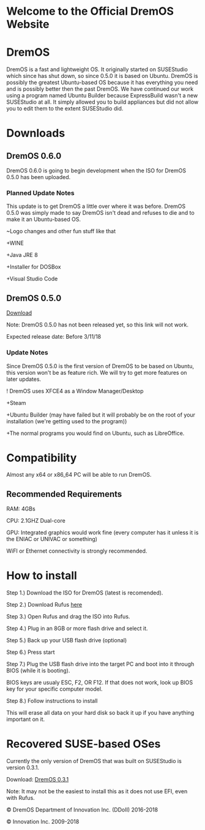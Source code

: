 # Welcome to the Official DremOS Website

# DremOS

DremOS is a fast and lightweight OS. It originally started on SUSEStudio which since has shut down, so since 0.5.0 it is based on Ubuntu. DremOS is possibly the greatest Ubuntu-based OS because it has everything you need and is possibly better then the past DremOS. We have continued our work using a program named Ubuntu Builder because ExpressBuild wasn't a new SUSEStudio at all. It simply allowed you to build appliances but did not allow you to edit them to the extent SUSEStudio did.

# Downloads

## DremOS 0.6.0

DremOS 0.6.0 is going to begin development when the ISO for DremOS 0.5.0 has been uploaded.

### Planned Update Notes

This update is to get DremOS a little over where it was before. DremOS 0.5.0 was simply made to say DremOS isn't dead and refuses to die and to make it an Ubuntu-based OS.

~Logo changes and other fun stuff like that

+WINE

+Java JRE 8

+Installer for DOSBox

+Visual Studio Code

## DremOS 0.5.0

<a href="https://github.com/samparisot/DremOS/releases/download/0.5.0/DremOS-0.5.0.iso">Download</a>

Note: DremOS 0.5.0 has not been released yet, so this link will not work.

Expected release date: Before 3/11/18

### Update Notes

Since DremOS 0.5.0 is the first version of DremOS to be based on Ubuntu, this version won't be as feature rich. We will try to get more features on later updates.

! DremOS uses XFCE4 as a Window Manager/Desktop

+Steam

+Ubuntu Builder (may have failed but it will probably be on the root of your installation (we're getting used to the program))

+The normal programs you would find on Ubuntu, such as LibreOffice.

# Compatibility

Almost any x64 or x86_64 PC will be able to run DremOS.

## Recommended Requirements

RAM: 4GBs

CPU: 2.1GHZ Dual-core

GPU: Integrated graphics would work fine (every computer has it unless it is the ENIAC or UNIVAC or something)

WiFI or Ethernet connectivity is strongly recommended.

# How to install

Step 1.) Download the ISO for DremOS (latest is recomended).

Step 2.) Download Rufus <a href="https://rufus.akeo.ie/">here</a>

Step 3.) Open Rufus and drag the ISO into Rufus.

Step 4.) Plug in an 8GB or more flash drive and select it.

Step 5.) Back up your USB flash drive (optional)

Step 6.) Press start

Step 7.) Plug the USB flash drive into the target PC and boot into it through BIOS (while it is booting).

BIOS keys are usualy ESC, F2, OR F12. If that does not work, look up BIOS key for your specific computer model.

Step 8.) Follow instructions to install

This will erase all data on your hard disk so back it up if you have anything important on it.

# Recovered SUSE-based OSes

Currently the only version of DremOS that was built on SUSEStudio is version 0.3.1.

Download: <a href="https://github.com/samparisot/DremOS/releases/download/0.3.1/DremOS_Ultimate_Edition.x86_64-0.1.0.iso">DremOS 0.3.1</a>

Note: It may not be the easiest to install this as it does not use EFI, even with Rufus.



© DremOS Department of Innovation Inc. (DDoII) 2016-2018

© Innovation Inc. 2009-2018
